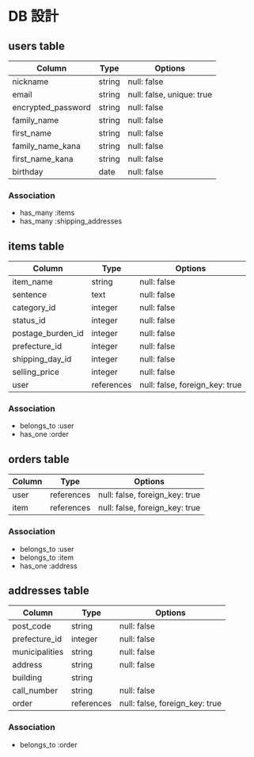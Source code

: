 # DB 設計

## users table

| Column              | Type                | Options                   |
|---------------------|---------------------|---------------------------|
| nickname            | string              | null: false               |
| email               | string              | null: false, unique: true |
| encrypted_password  | string              | null: false               |
| family_name         | string              | null: false               |
| first_name          | string              | null: false               |
| family_name_kana    | string              | null: false               |
| first_name_kana     | string              | null: false               |
| birthday            | date                | null: false               |

### Association

* has_many :items
* has_many :shipping_addresses

## items table

| Column            | Type            | Options                       |
|-------------------|-----------------|-------------------------------|
| item_name         | string          | null: false                   |
| sentence          | text            | null: false                   |
| category_id       | integer         | null: false                   |
| status_id         | integer         | null: false                   |
| postage_burden_id | integer         | null: false                   |
| prefecture_id      | integer         | null: false                   |
| shipping_day_id   | integer         | null: false                   |
| selling_price     | integer         | null: false                   |
| user              | references      | null: false, foreign_key: true|

### Association

* belongs_to :user
* has_one :order

## orders table

| Column             | Type            | Options                       |
|--------------------|-----------------|-------------------------------|
| user               | references      | null: false, foreign_key: true|
| item               | references      | null: false, foreign_key: true|

### Association

* belongs_to :user
* belongs_to :item
* has_one :address

## addresses table

| Column             | Type                | Options                        |
|--------------------|---------------------|--------------------------------|
| post_code          | string              | null: false                    |
| prefecture_id      | integer             | null: false                    |
| municipalities     | string              | null: false                    |
| address            | string              | null: false                    |
| building           | string              |                                |
| call_number        | string              | null: false                    |
| order              | references          | null: false, foreign_key: true |

### Association

* belongs_to :order


